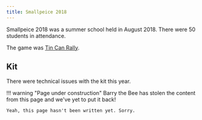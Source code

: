 ```yaml
---
title: Smallpeice 2018
---
```


Smallpeice 2018 was a summer school held in August 2018. There were 50 students in attendance.

The game was [Tin Can Rally](/events/history/rules/2018.pdf).

## Kit

There were technical issues with the kit this year.

!!! warning "Page under construction"
    Barry the Bee has stolen the content from this page and we've yet to put it back!

    Yeah, this page hasn't been written yet. Sorry.
